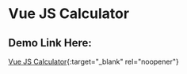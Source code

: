 # Vue JS Calculator

## Demo Link Here:
[Vue JS Calculator](https://alaminmusa911.github.io/vueJsCalculator/){:target="_blank" rel="noopener"}
